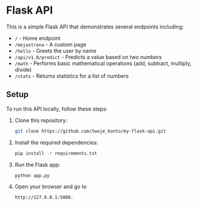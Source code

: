 # Flask API

This is a simple Flask API that demonstrates several endpoints including:
- `/` - Home endpoint
- `/mojastrona` - A custom page
- `/hello` - Greets the user by name
- `/api/v1.0/predict` - Predicts a value based on two numbers
- `/math` - Performs basic mathematical operations (add, subtract, multiply, divide)
- `/stats` - Returns statistics for a list of numbers

## Setup

To run this API locally, follow these steps:

1. Clone this repository:
   ```bash
   git clone https://github.com/twoje_konto/my-flask-api.git
2. Install the required dependencies:
   ```bash
   pip install -r requirements.txt
4. Run the Flask app:
   ```bash
   python app.py
5. Open your browser and go to
   ```bash
   http://127.0.0.1:5000.

